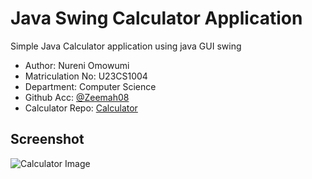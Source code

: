 # Java Swing Calculator Application
Simple Java Calculator application using java GUI swing

- Author: Nureni Omowumi
- Matriculation No: U23CS1004
- Department: Computer Science
- Github Acc: [@Zeemah08](https://github.com/Zeemah08)
- Calculator Repo: [Calculator](https://github.com/Zeemah08/Swing-Calculator-U23CS1004)

## Screenshot
![Calculator Image](./images/calculator-img.PNG)
